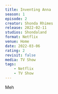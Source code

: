 ```yaml
---
title: Inventing Anna
season: 1
episode: 2
creator: Shonda Rhimes
release: 2022-02-11
studios: Shondaland
format: Netflix
venue: Home
date: 2022-03-06
rating: 2
revisit: false
media: TV Show
tags:
    - Netflix
    - TV Show
---
```


Meh
